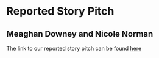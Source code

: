 # Reported Story Pitch
## Meaghan Downey and Nicole Norman

The link to our reported story pitch can be found [here](https://docs.google.com/document/d/1OHTa6eq02PPaRhODkObSCxLc80tyAzz3MvaKuVms214/edit?usp=sharing)
